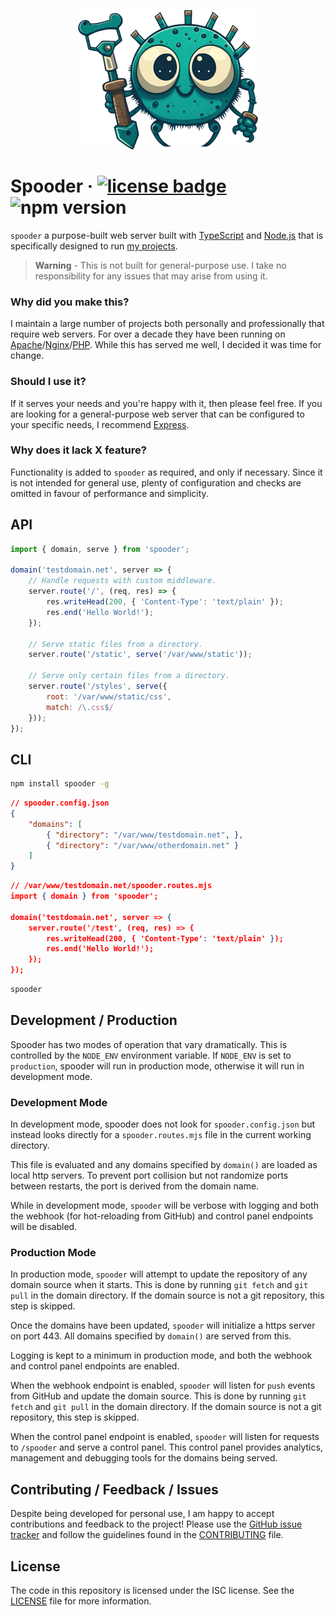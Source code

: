 <p align="center"><img src="docs/project-logo.png"/></p>

# Spooder &middot; [![license badge](https://img.shields.io/github/license/Kruithne/spooder?color=blue)](LICENSE)  ![npm version](https://img.shields.io/npm/v/spooder?color=blue)

`spooder` a purpose-built web server built with [TypeScript](https://www.typescriptlang.org/) and [Node.js](https://nodejs.org/en/) that is specifically designed to run [my projects](https://github.com/Kruithne).

> **Warning** - This is not built for general-purpose use. I take no responsibility for any issues that may arise from using it.


### Why did you make this?

I maintain a large number of projects both personally and professionally that require web servers. For over a decade they have been running on [Apache](https://httpd.apache.org/)/[Nginx](https://www.nginx.com/)/[PHP](https://www.php.net/). While this has served me well, I decided it was time for change.

### Should I use it?

If it serves your needs and you're happy with it, then please feel free. If you are looking for a general-purpose web server that can be configured to your specific needs, I recommend [Express](https://expressjs.com/).

### Why does it lack X feature?

Functionality is added to `spooder` as required, and only if necessary. Since it is not intended for general use, plenty of configuration and checks are omitted in favour of performance and simplicity.

## API

```js
import { domain, serve } from 'spooder';

domain('testdomain.net', server => {
	// Handle requests with custom middleware.
	server.route('/', (req, res) => {
		res.writeHead(200, { 'Content-Type': 'text/plain' });
		res.end('Hello World!');
	});

	// Serve static files from a directory.
	server.route('/static', serve('/var/www/static'));

	// Serve only certain files from a directory.
	server.route('/styles', serve({
		root: '/var/www/static/css',
		match: /\.css$/
	}));
});
```

## CLI

```sh
npm install spooder -g
```

```json
// spooder.config.json
{
	"domains": [
		{ "directory": "/var/www/testdomain.net", },
		{ "directory": "/var/www/otherdomain.net" }
	]
}
```

```json
// /var/www/testdomain.net/spooder.routes.mjs
import { domain } from 'spooder';

domain('testdomain.net', server => {
	server.route('/test', (req, res) => {
		res.writeHead(200, { 'Content-Type': 'text/plain' });
		res.end('Hello World!');
	});
});
```

```sh
spooder
```

## Development / Production

Spooder has two modes of operation that vary dramatically. This is controlled by the `NODE_ENV` environment variable. If `NODE_ENV` is set to `production`, spooder will run in production mode, otherwise it will run in development mode.

### Development Mode

In development mode, spooder does not look for `spooder.config.json` but instead looks directly for a `spooder.routes.mjs` file in the current working directory.

This file is evaluated and any domains specified by `domain()` are loaded as local http servers. To prevent port collision but not randomize ports between restarts, the port is derived from the domain name.

While in development mode, `spooder` will be verbose with logging and both the webhook (for hot-reloading from GitHub) and control panel endpoints will be disabled.

### Production Mode

In production mode, `spooder` will attempt to update the repository of any domain source when it starts. This is done by running `git fetch` and `git pull` in the domain directory. If the domain source is not a git repository, this step is skipped.

Once the domains have been updated, `spooder` will initialize a https server on port 443. All domains specified by `domain()` are served from this.

Logging is kept to a minimum in production mode, and both the webhook and control panel endpoints are enabled.

When the webhook endpoint is enabled, `spooder` will listen for `push` events from GitHub and update the domain source. This is done by running `git fetch` and `git pull` in the domain directory. If the domain source is not a git repository, this step is skipped.

When the control panel endpoint is enabled, `spooder` will listen for requests to `/spooder` and serve a control panel. This control panel provides analytics, management and debugging tools for the domains being served.

## Contributing / Feedback / Issues

Despite being developed for personal use, I am happy to accept contributions and feedback to the project! Please use the [GitHub issue tracker](https://github.com/Kruithne/spooder/issues) and follow the guidelines found in the [CONTRIBUTING](CONTRIBUTING.md) file.

## License
The code in this repository is licensed under the ISC license. See the [LICENSE](LICENSE) file for more information.